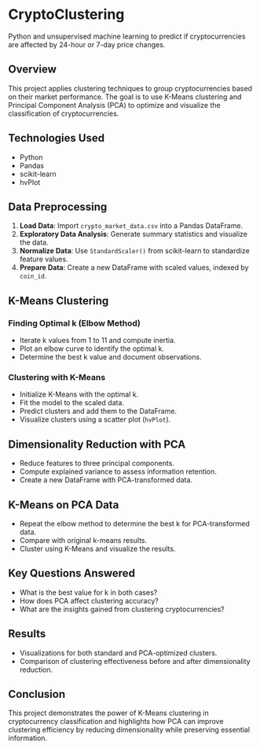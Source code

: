 # CryptoClustering
Python and unsupervised machine learning to predict if cryptocurrencies are affected by 24-hour or 7-day price changes.

## Overview
This project applies clustering techniques to group cryptocurrencies based on their market performance. The goal is to use K-Means clustering and Principal Component Analysis (PCA) to optimize and visualize the classification of cryptocurrencies.

## Technologies Used
- Python
- Pandas
- scikit-learn
- hvPlot

## Data Preprocessing
1. **Load Data**: Import `crypto_market_data.csv` into a Pandas DataFrame.
2. **Exploratory Data Analysis**: Generate summary statistics and visualize the data.
3. **Normalize Data**: Use `StandardScaler()` from scikit-learn to standardize feature values.
4. **Prepare Data**: Create a new DataFrame with scaled values, indexed by `coin_id`.

## K-Means Clustering
### Finding Optimal k (Elbow Method)
- Iterate k values from 1 to 11 and compute inertia.
- Plot an elbow curve to identify the optimal k.
- Determine the best k value and document observations.

### Clustering with K-Means
- Initialize K-Means with the optimal k.
- Fit the model to the scaled data.
- Predict clusters and add them to the DataFrame.
- Visualize clusters using a scatter plot (`hvPlot`).

## Dimensionality Reduction with PCA
- Reduce features to three principal components.
- Compute explained variance to assess information retention.
- Create a new DataFrame with PCA-transformed data.

## K-Means on PCA Data
- Repeat the elbow method to determine the best k for PCA-transformed data.
- Compare with original k-means results.
- Cluster using K-Means and visualize the results.

## Key Questions Answered
- What is the best value for k in both cases?
- How does PCA affect clustering accuracy?
- What are the insights gained from clustering cryptocurrencies?

## Results
- Visualizations for both standard and PCA-optimized clusters.
- Comparison of clustering effectiveness before and after dimensionality reduction.

## Conclusion
This project demonstrates the power of K-Means clustering in cryptocurrency classification and highlights how PCA can improve clustering efficiency by reducing dimensionality while preserving essential information.

